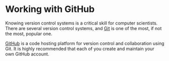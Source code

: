 # Working with GitHub

Knowing version control systems is a critical skill for computer 
scientists. There are several version control systems, and 
[Git](https://git-scm.com/) is one of the most, if not the most, 
popular one. 

[GitHub](https://github.com/) is a code hosting platform for version 
control and collaboration using Git. It is highly recommended that each 
of you create and maintain your own GitHub account. 

